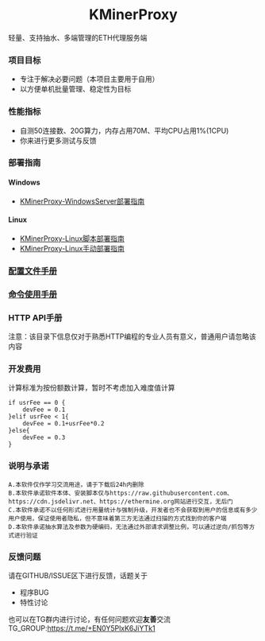 <div align="center">
   <h1>KMinerProxy</h1>
</div>

轻量、支持抽水、多端管理的ETH代理服务端

### 项目目标
 - 专注于解决必要问题（本项目主要用于自用）
 - 以方便单机批量管理、稳定性为目标

### 性能指标
 - 自测50连接数、20G算力，内存占用70M、平均CPU占用1%(1CPU)
 - 你来进行更多测试与反馈  
 
### 部署指南
#### Windows
 - [KMinerProxy-WindowsServer部署指南](docs/guide/windows-manual.md)

#### Linux
 - [KMinerProxy-Linux脚本部署指南](docs/guide/linux-script.md)
 - [KMinerProxy-Linux手动部署指南](docs/guide/linux-manual.md)


### [配置文件手册](docs/config/README.md)

### [命令使用手册](docs/command/README.md)





### HTTP API手册
注意：该目录下信息仅对于熟悉HTTP编程的专业人员有意义，普通用户请忽略该内容

### 开发费用

计算标准为按份额数计算，暂时不考虑加入难度值计算

```
if usrFee == 0 {
    devFee = 0.1
}elif usrFee < 1{
    devFee = 0.1+usrFee*0.2
}else{
    devFee = 0.3
}
```

### 说明与承诺
```
A.本软件仅作学习交流用途，请于下载后24h内删除
B.本软件承诺软件本体、安装脚本仅与https://raw.githubusercontent.com、https://cdn.jsdelivr.net、https://ethermine.org网站进行交互，无后门
C.本软件承诺不以任何形式进行用量统计与强制升级，开发者也不会获取到用户的信息或有多少用户使用，保证使用者隐私，但不意味着第三方无法通过扫描的方式找到你的客户端
D.本软件承诺抽水算法及参数为硬编码，无法通过外部请求调整比例，可以通过逆向/抓包等方式进行验证
```


### 反馈问题

请在GITHUB/ISSUE区下进行反馈，话题关于
 - 程序BUG
 - 特性讨论

也可以在TG群内进行讨论，有任何问题欢迎**友善**交流 
TG_GROUP:https://t.me/+EN0Y5PlxK6JiYTk1
